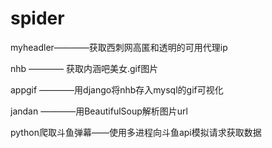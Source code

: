 # spider

myheadler————获取西刺网高匿和透明的可用代理ip

nhb     ———— 获取内涵吧美女.gif图片

appgif  ————用django将nhb存入mysql的gif可视化

jandan  ————用BeautifulSoup解析图片url

python爬取斗鱼弹幕——使用多进程向斗鱼api模拟请求获取数据
